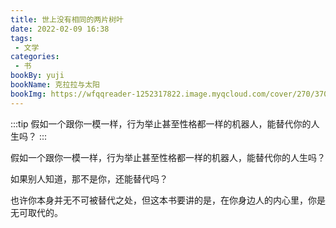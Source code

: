 ```yaml
---
title: 世上没有相同的两片树叶
date: 2022-02-09 16:38
tags:
 - 文学
categories: 
 - 书
bookBy: yuji
bookName: 克拉拉与太阳
bookImg: https://wfqqreader-1252317822.image.myqcloud.com/cover/270/37072270/t6_37072270.jpg
---
```


:::tip
假如一个跟你一模一样，行为举止甚至性格都一样的机器人，能替代你的人生吗？
:::

<!-- more -->

假如一个跟你一模一样，行为举止甚至性格都一样的机器人，能替代你的人生吗？

如果别人知道，那不是你，还能替代吗？

也许你本身并无不可被替代之处，但这本书要讲的是，在你身边人的内心里，你是无可取代的。